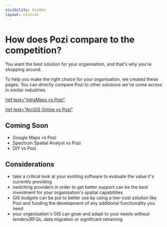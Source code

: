 ```yaml
---
visibility: hidden
layout: central
---
```


# How does Pozi compare to the competition?

You want the best solution for your organisation, and that's why you're shopping around.

To help you make the right choice for your organisation, we created these pages. You can directly compare Pozi to other solutions we've come across in similar industries.

[!ref text="IntraMaps vs Pozi"](/compare/intramaps/)

[!ref text="ArcGIS Online vs Pozi"](/compare/arcgis-online/)

## Coming Soon

* Google Maps vs Pozi
* Spectrum Spatial Analyst vs Pozi
* DIY vs Pozi

## Considerations

* take a critical look at your existing software to evaluate the value it's currently providing
* switching providers in order to get better support can be the best investment for your organisation's spatial capabilities
* GIS budgets can be put to better use by using a low-cost solution like Pozi and funding the development of any additional functionality you need
* your organisation's GIS can grow and adapt to your needs without tenders/RFQs, data migration or significant retraining
